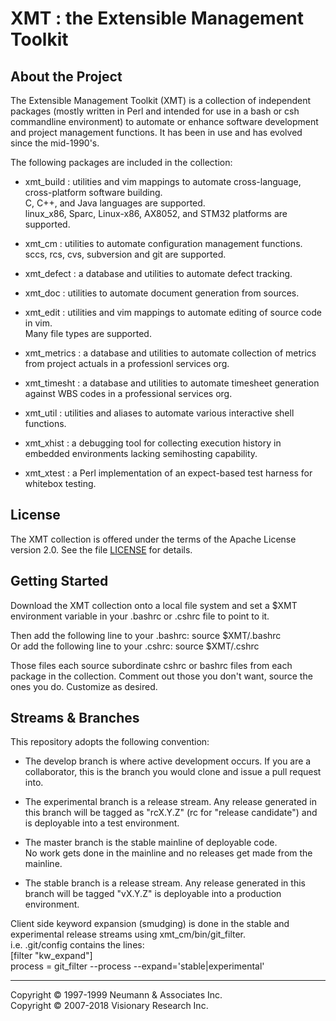 # XMT : the Extensible Management Toolkit

## About the Project

The Extensible Management Toolkit (XMT) is a collection of independent packages
(mostly written in Perl and intended for use in a bash or csh commandline environment)
to automate or enhance software development and project management functions.
It has been in use and has evolved since the mid-1990's.

The following packages are included in the collection:
- xmt_build :
   utilities and vim mappings to automate cross-language, cross-platform software building.     
   C, C++, and Java languages are supported.     
   linux_x86, Sparc, Linux-x86, AX8052, and STM32 platforms are supported.

- xmt_cm :
   utilities to automate configuration management functions.     
   sccs, rcs, cvs, subversion and git are supported.

- xmt_defect :
   a database and utilities to automate defect tracking.

- xmt_doc :
   utilities to automate document generation from sources.

- xmt_edit :
   utilities and vim mappings to automate editing of source code in vim.     
   Many file types are supported.

- xmt_metrics :
   a database and utilities to automate collection of metrics from project actuals in a professionl services org.

- xmt_timesht :
   a database and utilities to automate timesheet generation against WBS codes in a professional services org.

- xmt_util :
   utilities and aliases to automate various interactive shell functions.

- xmt_xhist :
   a debugging tool for collecting execution history in embedded environments lacking semihosting capability.

- xmt_xtest :
   a Perl implementation of an expect-based test harness for whitebox testing.

## License

The XMT collection is offered under the terms of the Apache License version 2.0.
See the file [LICENSE](LICENSE) for details.

## Getting Started

Download the XMT collection onto a local file system and set a $XMT environment
variable in your .bashrc or .cshrc file to point to it.     

Then add the following line to your .bashrc: source $XMT/.bashrc     
Or add the following line to your .cshrc:    source $XMT/.cshrc     

Those files each source subordinate cshrc or bashrc files from each package
in the collection.  Comment out those you don't want, source the ones you
do.  Customize as desired.

## Streams & Branches
This repository adopts the following convention:     

- The develop branch is where active development occurs.  If you are a collaborator,
this is the branch you would clone and issue a pull request into.  

- The experimental branch is a release stream. Any release generated in this branch 
will be tagged as "rcX.Y.Z" (rc for "release candidate") and is deployable into 
a test environment. 

- The master branch is the stable mainline of deployable code.  
  No work gets done in the mainline and no releases get made from the mainline.  

- The stable branch is a release stream.  Any release generated in this branch 
will be tagged "vX.Y.Z" is deployable into a production environment. 
 
Client side keyword expansion (smudging) is done in the stable and experimental release
streams using xmt_cm/bin/git_filter.      
i.e. .git/config contains the lines:     
[filter "kw_expand"]       
   process = git_filter  --process --expand='stable|experimental'  


---------
Copyright &copy; 1997-1999 Neumann & Associates Inc.      
Copyright &copy; 2007-2018 Visionary Research Inc.        



